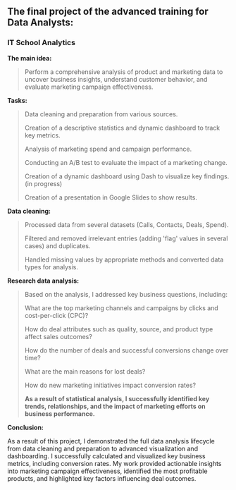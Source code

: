 ## The final project of the advanced training for Data Analysts:
### IT School Analytics

**The main idea:**
>Perform a comprehensive analysis of product and marketing data to uncover business insights, understand customer behavior, and evaluate marketing campaign effectiveness.

**Tasks:**
>Data cleaning and preparation from various sources.
>
>Creation of a descriptive statistics and dynamic dashboard to track key metrics.
>
>Analysis of marketing spend and campaign performance.
>
>Conducting an A/B test to evaluate the impact of a marketing change.
>
>Creation of a dynamic dashboard using Dash to visualize key findings. (in progress)
>
>Creation of a presentation in Google Slides to show results.

**Data cleaning:**
>Processed data from several datasets (Calls, Contacts, Deals, Spend).
>
>Filtered and removed irrelevant entries (adding 'flag' values in several cases) and duplicates.
>
>Handled missing values by appropriate methods and converted data types for analysis.

**Research data analysis:**
>Based on the analysis, I addressed key business questions, including:
>
>What are the top marketing channels and campaigns by clicks and cost-per-click (CPC)?
>
>How do deal attributes such as quality, source, and product type affect sales outcomes?
>
>How do the number of deals and successful conversions change over time?
>
>What are the main reasons for lost deals?
>
>How do new marketing initiatives impact conversion rates?
>
>**As a result of statistical analysis, I successfully identified key trends, relationships, and the impact of marketing efforts on business performance.**

**Conclusion:**


As a result of this project, I demonstrated the full data analysis lifecycle from data cleaning and preparation to advanced visualization and dashboarding.
I successfully calculated and visualized key business metrics, including conversion rates.
My work provided actionable insights into marketing campaign effectiveness, identified the most profitable products, and highlighted key factors influencing deal outcomes.
